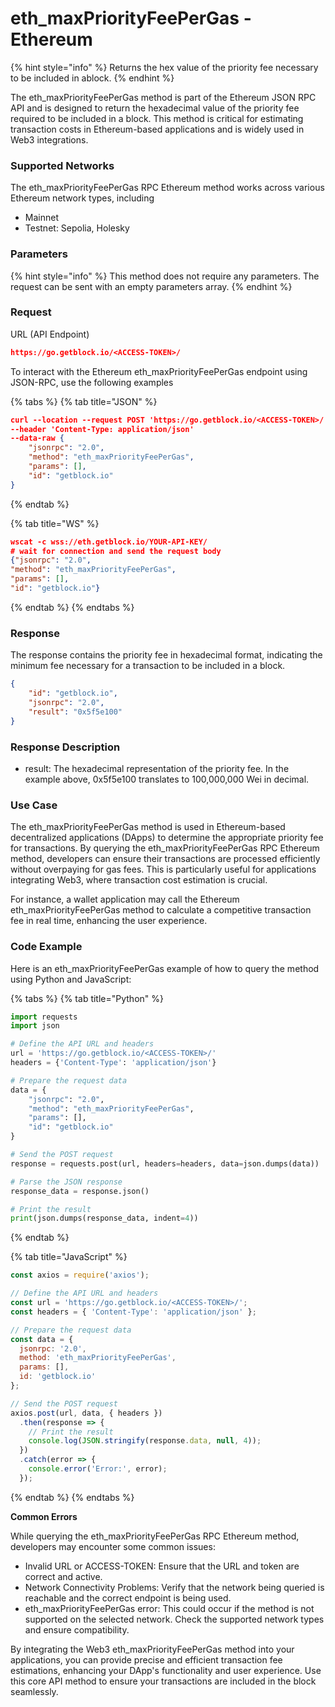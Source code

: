 # eth\_maxPriorityFeePerGas - Ethereum

{% hint style="info" %}
Returns the hex value of the priority fee necessary to be included in ablock.
{% endhint %}

The eth\_maxPriorityFeePerGas method is part of the Ethereum JSON RPC API and is designed to return the hexadecimal value of the priority fee required to be included in a block. This method is critical for estimating transaction costs in Ethereum-based applications and is widely used in Web3 integrations.

### Supported Networks

The eth\_maxPriorityFeePerGas RPC Ethereum method works across various Ethereum network types, including

* Mainnet
* Testnet: Sepolia, Holesky

### Parameters

{% hint style="info" %}
This method does not require any parameters. The request can be sent with an empty parameters array.
{% endhint %}

### Request&#x20;

URL (API Endpoint)

```json
https://go.getblock.io/<ACCESS-TOKEN>/
```

To interact with the Ethereum eth\_maxPriorityFeePerGas endpoint using JSON-RPC, use the following examples

{% tabs %}
{% tab title="JSON" %}
```json
curl --location --request POST 'https://go.getblock.io/<ACCESS-TOKEN>/' 
--header 'Content-Type: application/json' 
--data-raw {
    "jsonrpc": "2.0",
    "method": "eth_maxPriorityFeePerGas",
    "params": [],
    "id": "getblock.io"
}

```
{% endtab %}

{% tab title="WS" %}
```json
wscat -c wss://eth.getblock.io/YOUR-API-KEY/ 
# wait for connection and send the request body 
{"jsonrpc": "2.0",
"method": "eth_maxPriorityFeePerGas",
"params": [],
"id": "getblock.io"}
```
{% endtab %}
{% endtabs %}

### Response&#x20;

The response contains the priority fee in hexadecimal format, indicating the minimum fee necessary for a transaction to be included in a block.

```json
{
    "id": "getblock.io",
    "jsonrpc": "2.0",
    "result": "0x5f5e100"
}
```

### Response Description

* result: The hexadecimal representation of the priority fee. In the example above, 0x5f5e100 translates to 100,000,000 Wei in decimal.

### Use Case

The eth\_maxPriorityFeePerGas method is used in Ethereum-based decentralized applications (DApps) to determine the appropriate priority fee for transactions. By querying the eth\_maxPriorityFeePerGas RPC Ethereum method, developers can ensure their transactions are processed efficiently without overpaying for gas fees. This is particularly useful for applications integrating Web3, where transaction cost estimation is crucial.

For instance, a wallet application may call the Ethereum eth\_maxPriorityFeePerGas method to calculate a competitive transaction fee in real time, enhancing the user experience.

### Code Example

Here is an eth\_maxPriorityFeePerGas example of how to query the method using Python and JavaScript:

{% tabs %}
{% tab title="Python" %}
```python
import requests
import json

# Define the API URL and headers
url = 'https://go.getblock.io/<ACCESS-TOKEN>/'
headers = {'Content-Type': 'application/json'}

# Prepare the request data
data = {
    "jsonrpc": "2.0",
    "method": "eth_maxPriorityFeePerGas",
    "params": [],
    "id": "getblock.io"
}

# Send the POST request
response = requests.post(url, headers=headers, data=json.dumps(data))

# Parse the JSON response
response_data = response.json()

# Print the result
print(json.dumps(response_data, indent=4))
```
{% endtab %}

{% tab title="JavaScript" %}
```javascript
const axios = require('axios');

// Define the API URL and headers
const url = 'https://go.getblock.io/<ACCESS-TOKEN>/';
const headers = { 'Content-Type': 'application/json' };

// Prepare the request data
const data = {
  jsonrpc: '2.0',
  method: 'eth_maxPriorityFeePerGas',
  params: [],
  id: 'getblock.io'
};

// Send the POST request
axios.post(url, data, { headers })
  .then(response => {
    // Print the result
    console.log(JSON.stringify(response.data, null, 4));
  })
  .catch(error => {
    console.error('Error:', error);
  });
```
{% endtab %}
{% endtabs %}

**Common Errors**

While querying the eth\_maxPriorityFeePerGas RPC Ethereum method, developers may encounter some common issues:

* Invalid URL or ACCESS-TOKEN: Ensure that the URL and token are correct and active.
* Network Connectivity Problems: Verify that the network being queried is reachable and the correct endpoint is being used.
* eth\_maxPriorityFeePerGas error: This could occur if the method is not supported on the selected network. Check the supported network types and ensure compatibility.

By integrating the Web3 eth\_maxPriorityFeePerGas method into your applications, you can provide precise and efficient transaction fee estimations, enhancing your DApp's functionality and user experience. Use this core API method to ensure your transactions are included in the block seamlessly.
